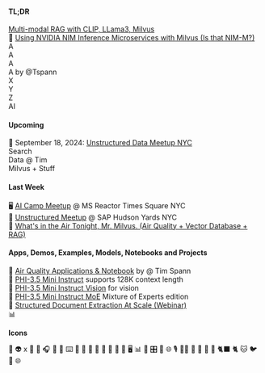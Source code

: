 #### TL;DR 

 [Multi-modal RAG with CLIP, LLama3, Milvus](https://zilliz.com/blog/multimodal-RAG-with-CLIP-Llama3-and-milvus)        <br/>
🤖 [Using NVIDIA NIM Inference Microservices with Milvus (Is that NIM-M?)](https://thenewstack.io/build-a-rag-app-with-nvidia-nim-apis-and-a-vector-database/)     <br/>
 A     <br/>
 A     <br/>
 A     <br/>
 A by @Tspann<br/>
 X      <br/>
 Y       <br/>
 Z    <br/>
 AI   <br/>


#### Upcoming

🗽 September 18, 2024: [Unstructured Data Meetup NYC](https://lu.ma/9o3la3gf)      <br/>
 Search      <br/>
 Data @ Tim  <br/>
 Milvus + Stuff <br/>

#### Last Week

🖥️ [AI Camp Meetup](https://medium.com/@tspann/report-15-august-2025-ai-camp-45e2b5d87838) @ MS Reactor Times Square NYC<br/>
🌃 [Unstructured Meetup](https://medium.com/@tspann/ai-and-vectors-in-the-sky-f28297c01546) @ SAP Hudson Yards NYC<br/>
🌆 [What's in the Air Tonight, Mr. Milvus. (Air Quality + Vector Database + RAG)](https://medium.com/@tspann/whats-in-the-air-tonight-mr-milvus-fbd42f06e482) 

#### Apps, Demos, Examples, Models, Notebooks and Projects

🚀 [Air Quality Applications & Notebook](https://github.com/tspannhw/AIM-AirQuality) by @ Tim Spann <br/>
🤖 [PHI-3.5 Mini Instruct](https://huggingface.co/microsoft/Phi-3.5-mini-instruct)  supports 128K context length <br/>
🤖 [PHI-3.5 Mini Instruct Vision](https://huggingface.co/microsoft/Phi-3.5-vision-instruct)  for vision<br/>
🤖 [PHI-3.5 Mini Instruct MoE](https://huggingface.co/microsoft/Phi-3.5-MoE-instruct) Mixture of Experts edition<br/>
📼 [Structured Document Extraction At Scale (Webinar)](https://zilliz.com/event/challenges-in-structured-doc-data-extraction-at-scale-with-llms) <br/> 
📊


**Icons**

👾
👽
x
📡
📱
🎧
🎹
🧪
⌨️
🍿
🐍
🧩
🍔
🤝
🧠
🍕
🗽
🖥️
📊
🚕
🎛️
🔄
🌐
🎙️
🦸‍♂️
🌃
🌆
🎃
🍫
🐈‍⬛
🐈
🐱
🐦
📢
🌐
